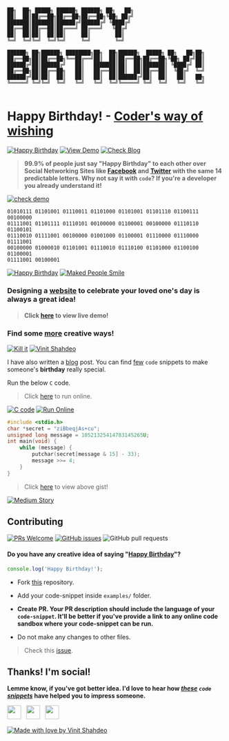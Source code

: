 ```

██╗  ██╗ █████╗ ██████╗ ██████╗ ██╗   ██╗                           
██║  ██║██╔══██╗██╔══██╗██╔══██╗╚██╗ ██╔╝                           
███████║███████║██████╔╝██████╔╝ ╚████╔╝                            
██╔══██║██╔══██║██╔═══╝ ██╔═══╝   ╚██╔╝                             
██║  ██║██║  ██║██║     ██║        ██║                              
╚═╝  ╚═╝╚═╝  ╚═╝╚═╝     ╚═╝        ╚═╝                              
                                                                    
██████╗ ██╗██████╗ ████████╗██╗  ██╗██████╗  █████╗ ██╗   ██╗██╗    
██╔══██╗██║██╔══██╗╚══██╔══╝██║  ██║██╔══██╗██╔══██╗╚██╗ ██╔╝██║    
██████╔╝██║██████╔╝   ██║   ███████║██║  ██║███████║ ╚████╔╝ ██║    
██╔══██╗██║██╔══██╗   ██║   ██╔══██║██║  ██║██╔══██║  ╚██╔╝  ╚═╝    
██████╔╝██║██║  ██║   ██║   ██║  ██║██████╔╝██║  ██║   ██║   ██╗    
╚═════╝ ╚═╝╚═╝  ╚═╝   ╚═╝   ╚═╝  ╚═╝╚═════╝ ╚═╝  ╚═╝   ╚═╝   ╚═╝    
                                                                    
```
# Happy Birthday! - [Coder's way of wishing](https://medium.com/@vinitshahdeo/coders-way-of-wishing-happy-birthday-1fe457e7a2ba)
[![Happy Birthday](https://img.shields.io/badge/Happy-Birthday-dodgerblue.svg?style=for-the-badge)](https://github.com/vinitshahdeo/HBD/) [![View Demo](https://img.shields.io/badge/View-Demo-teal.svg?style=for-the-badge)](http://codeastrike.000webhostapp.com/hbd/)
[![Check Blog](https://img.shields.io/badge/Check-Blog-orange.svg?style=for-the-badge)](https://medium.com/@vinitshahdeo/coders-way-of-wishing-happy-birthday-1fe457e7a2ba)

> **99.9% of people just say "Happy Birthday" to each other over Social Networking Sites like [Facebook](https://www.facebook.com/vinit.shahdeo) and [Twitter](https://twitter.com/Vinit_Shahdeo) with the same 14 predictable letters. Why not say it with `code`? If you're a developer you already understand it!**

[![check demo](https://forthebadge.com/images/badges/its-not-a-lie-if-you-believe-it.svg)](http://codeastrike.000webhostapp.com/hbd/)

```
01010111 01101001 01110011 01101000 01101001 01101110 01100111 00100000 
01111001 01101111 01110101 00100000 01100001 00100000 01110110 01100101 
01110010 01111001 00100000 01001000 01100001 01110000 01110000 01111001 
00100000 01000010 01101001 01110010 01110100 01101000 01100100 01100001 
01111001 00100001
```

[![Happy Birthday](https://forthebadge.com/images/badges/built-with-love.svg)](https://vinitshahdeo.github.io/HBD/) [![Maked People Smile](https://forthebadge.com/images/badges/makes-people-smile.svg)](http://codeastrike.000webhostapp.com/hbd/)

### Designing a [website](http://codeastrike.000webhostapp.com/hbd/) to celebrate your loved one's day is always a great idea!

> #### Click [here](http://codeastrike.000webhostapp.com/hbd/) to view live demo!

### Find some [more](https://medium.com/@vinitshahdeo/coders-way-of-wishing-happy-birthday-1fe457e7a2ba) creative ways!

[![Kill it](https://forthebadge.com/images/badges/oooo-kill-em.svg)](https://forthebadge.com) [![Vinit Shahdeo](https://forthebadge.com/images/badges/powered-by-oxygen.svg)](https://facebook.com/vinit.shahdeo)

I have also written a [blog](https://medium.com/@vinitshahdeo/coders-way-of-wishing-happy-birthday-1fe457e7a2ba) post. You can find [few](https://medium.com/@vinitshahdeo/coders-way-of-wishing-happy-birthday-1fe457e7a2ba) `code` snippets to make someone's **birthday** really special.

Run the below `C` code.

> Click [here](https://code.hackerearth.com/65105eK) to run online.

[![C code](https://forthebadge.com/images/badges/made-with-c.svg)](https://code.hackerearth.com/65105eK) [![Run Online](https://forthebadge.com/images/badges/check-it-out.svg)](https://code.hackerearth.com/65105eK)

```c
#include <stdio.h>
char *secret = "ziBbeqjAs+cu";
unsigned long message = 10521325414783145265U;
int main(void) {
    while (message) {
        putchar(secret[message & 15] - 33);
        message >>= 4;
    }
}
```

> Click [here](https://gist.github.com/vinitshahdeo/28665b5a010b92cf96cd1abced0a2a9e) to view above gist!

[![Medium Story](https://img.shields.io/static/v1.svg?label=check&message=story%20on%20medium&color=success&logo=medium&style=for-the-badge&logoColor=white&colorA=grey)](https://medium.com/hackernoon/coders-way-of-wishing-happy-birthday-1fe457e7a2ba)

## Contributing

[![PRs Welcome](https://img.shields.io/badge/PRs-welcome-brightgreen.svg?logo=github&style=for-the-badge&color=teal)](https://github.com/vinitshahdeo/HBD/pulls) [![GitHub issues](https://img.shields.io/github/issues/vinitshahdeo/HBD?logo=github&style=for-the-badge)](https://github.com/vinitshahdeo/HBD/issues) ![GitHub pull requests](https://img.shields.io/github/issues-pr/vinitshahdeo/HBD?color=blue&logo=github&style=for-the-badge) 

#### Do you have any creative idea of saying "[Happy Birthday](https://medium.com/hackernoon/coders-way-of-wishing-happy-birthday-1fe457e7a2ba)"?

```js
console.log('Happy Birthday!');
```

- Fork [this](https://github.com/vinitshahdeo/HBD/) repository.

- Add your code-snippet inside `examples/` folder.

- **Create PR. Your PR description should include the language of your `code-snippet`. It'll be better if you've provide a link to any online code sandbox where your code-snippet can be run.**

- Do not make any changes to other files.

> Check this [issue](https://github.com/vinitshahdeo/HBD/issues/1).

## Thanks! I'm social!

**Lemme know, if you've got better idea. I'd love to hear how *[these](https://medium.com/@vinitshahdeo/coders-way-of-wishing-happy-birthday-1fe457e7a2ba) `code` [snippets](https://medium.com/@vinitshahdeo/coders-way-of-wishing-happy-birthday-1fe457e7a2ba)* have helped you to impress someone.**

<a href="https://www.facebook.com/vinit.shahdeo/" target="_blank"><img height="32" width="32" src="https://cdn.jsdelivr.net/npm/simple-icons@latest/icons/facebook.svg" /></a> &nbsp;&nbsp;<a href="https://twitter.com/Vinit_Shahdeo" target="_blank"><img height="32" width="32" src="https://cdn.jsdelivr.net/npm/simple-icons@latest/icons/twitter.svg" /></a> &nbsp;&nbsp;<a href="https://www.instagram.com/vinitshahdeo/" target="_blank"><img height="32" width="32" src="https://cdn.jsdelivr.net/npm/simple-icons@latest/icons/instagram.svg" /></a>

[![Made with love by Vinit Shahdeo](https://badgen.net/badge/Made%20with%20%E2%99%A1%20by/vinitshahdeo?icon=github&scale=1.1)](https://www.eatmy.news/2020/06/code-like-you-eat-i-mean-code-daily-as.html)
